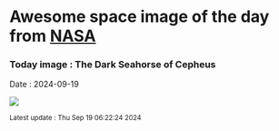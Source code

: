 
# Awesome space image of the day from [NASA](https://api.nasa.gov/)

### Today image : The Dark Seahorse of Cepheus
Date : 2024-09-19

![](https://apod.nasa.gov/apod/image/2409/LDN1082_px1024.jpg)

<small>Latest update : Thu Sep 19 06:22:24 2024</small>
        